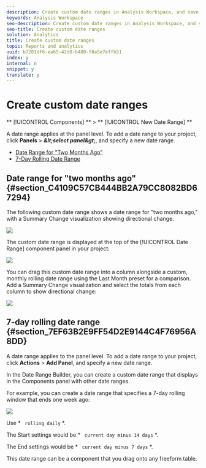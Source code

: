 ```yaml
---
description: Create custom date ranges in Analysis Workspace, and save them as Time components.
keywords: Analysis Workspace
seo-description: Create custom date ranges in Analysis Workspace, and save them as Time components.
seo-title: Create custom date ranges
solution: Analytics
title: Create custom date ranges
topic: Reports and analytics
uuid: b7201df6-ea65-42d0-b480-f8a5e7effb51
index: y
internal: n
snippet: y
translate: y
---
```


# Create custom date ranges

** [!UICONTROL  Components] ** > ** [!UICONTROL  New Date Range] ** 

A date range applies at the panel level. To add a date range to your project, click **Panels** &gt; ***&amp;lt;select panel&amp;gt;***, and specify a new date range. 

* [ Date Range for "Two Months Ago" ](custom-date-ranges.md#section_C4109C57CB444BB2A79CC8082BD67294)
* [ 7-Day Rolling Date Range ](custom-date-ranges.md#section_7EF63B2E9FF54D2E9144C4F76956A8DD)

## Date range for "two months ago" {#section_C4109C57CB444BB2A79CC8082BD67294}

The following custom date range shows a date range for "two months ago," with a Summary Change visualization showing directional change. 

![](graphics/date-range-two-months-ago.png) 

The custom date range is displayed at the top of the [!UICONTROL  Date Range] component panel in your project: 

![](graphics/date-range-panel-two-months-ago.png) 

You can drag this custom date range into a column alongside a custom, monthly rolling date range using the Last Month preset for a comparison. Add a Summary Change visualization and select the totals from each column to show directional change: 

![](graphics/date-range-two-months-table.png) 



## 7-day rolling date range {#section_7EF63B2E9FF54D2E9144C4F76956A8DD}

A date range applies to the panel level. To add a date range to your project, click **Actions** &gt; **Add Panel**, and specify a new date range. 

In the Date Range Builder, you can create a custom date range that displays in the Components panel with other date ranges. 

For example, you can create a date range that specifies a 7-day rolling window that ends one week ago: 

![](graphics/create_date_range.png) 

Use * ` rolling daily` *. 

The Start settings would be * ` current day minus 14 days` *. 

The End settings would be * ` current day minus 7 days` *. 

This date range can be a component that you drag onto any freeform table. 
